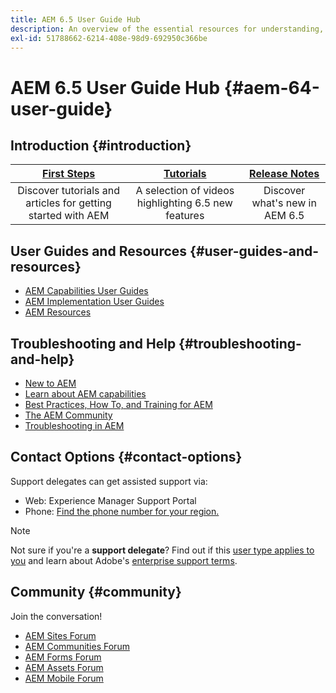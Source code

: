 ```yaml
---
title: AEM 6.5 User Guide Hub
description: An overview of the essential resources for understanding, installing, managing, and using AEM 6.5
exl-id: 51788662-6214-408e-98d9-692950c366be
---
```

# AEM 6.5 User Guide Hub {#aem-64-user-guide}

## Introduction {#introduction}

|[First Steps](https://experienceleague.adobe.com/docs/experience-manager-cloud-service/content/home.html)|[Tutorials](https://experienceleague.adobe.com/docs/experience-manager-tutorials.html)|[Release Notes](https://experienceleague.adobe.com/docs/experience-manager-65/release-notes/release-notes.html?lang=en)|
|:-:|:-:|:-:|
|Discover tutorials and articles for getting started with AEM|A selection of videos highlighting 6.5 new features|Discover what's new in AEM 6.5|

## User Guides and Resources {#user-guides-and-resources}

* [AEM Capabilities User Guides](capabilities.md)
* [AEM Implementation User Guides](implementation.md)
* [AEM Resources](resources.md)

## Troubleshooting and Help {#troubleshooting-and-help}

* [New to AEM](new.md)
* [Learn about AEM capabilities](learn.md)
* [Best Practices, How To, and Training for AEM](best-practice.md)
* [The AEM Community](community.md)
* [Troubleshooting in AEM](troubleshooting.md)

## Contact Options {#contact-options}

Support delegates can get assisted support via:

* Web: Experience Manager Support Portal
* Phone: [Find the phone number for your region.](https://experienceleague.adobe.com/?support-tab=home#support)

>[!NOTE]
>
>Not sure if you're a **support delegate**? Find out if this [user type applies to you](https://helpx.adobe.com/experience-cloud/supported-users.html) and learn about Adobe's [enterprise support terms](https://helpx.adobe.com/support/programs/enterprise-support-terms.html).

## Community {#community}

Join the conversation!

* [AEM Sites Forum](https://help-forums.adobe.com/content/adobeforums/en/experience-manager-forum/adobe-experience-manager.html)
* [AEM Communities Forum](https://help-forums.adobe.com/content/adobeforums/en/experience-manager-forum/aem-communities.html)
* [AEM Forms Forum](https://help-forums.adobe.com/content/adobeforums/en/experience-manager-forum/aem-forms.html)
* [AEM Assets Forum](https://help-forums.adobe.com/content/adobeforums/en/experience-manager-forum/aem-assets.html)
* [AEM Mobile Forum](https://experienceleaguecommunities.adobe.com/)
